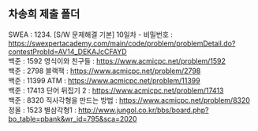 ## 차송희 제출 폴더

SWEA : 1234. [S/W 문제해결 기본] 10일차 - 비밀번호 : https://swexpertacademy.com/main/code/problem/problemDetail.do?contestProbId=AV14_DEKAJcCFAYD    
백준 : 1592 영식이와 친구들 : https://www.acmicpc.net/problem/1592    
백준 : 2798 블랙잭 : https://www.acmicpc.net/problem/2798    
백준 : 11399 ATM : https://www.acmicpc.net/problem/11399    
백준 : 17413 단어 뒤집기 2 : https://www.acmicpc.net/problem/17413    
백준 : 8320 직사각형을 만드는 방법 : https://www.acmicpc.net/problem/8320    
정올 : 1523 별삼각형1 : http://www.jungol.co.kr/bbs/board.php?bo_table=pbank&wr_id=795&sca=2020    
